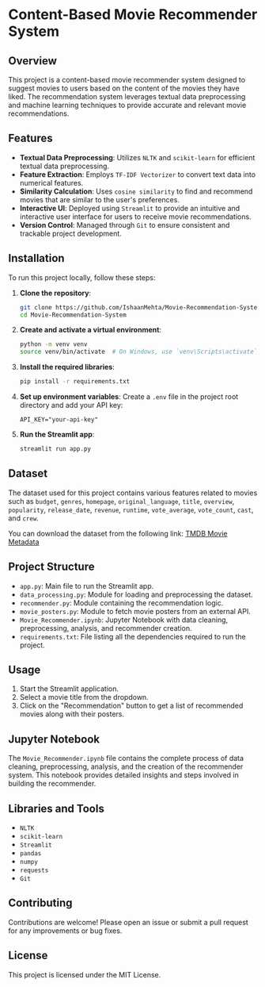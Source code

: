 # Content-Based Movie Recommender System

## Overview

This project is a content-based movie recommender system designed to suggest movies to users based on the content of the movies they have liked. The recommendation system leverages textual data preprocessing and machine learning techniques to provide accurate and relevant movie recommendations.

## Features

- **Textual Data Preprocessing**: Utilizes `NLTK` and `scikit-learn` for efficient textual data preprocessing.
- **Feature Extraction**: Employs `TF-IDF Vectorizer` to convert text data into numerical features.
- **Similarity Calculation**: Uses `cosine similarity` to find and recommend movies that are similar to the user's preferences.
- **Interactive UI**: Deployed using `Streamlit` to provide an intuitive and interactive user interface for users to receive movie recommendations.
- **Version Control**: Managed through `Git` to ensure consistent and trackable project development.

## Installation

To run this project locally, follow these steps:

1. **Clone the repository**:
    ```bash
    git clone https://github.com/IshaanMehta/Movie-Recommendation-System.git
    cd Movie-Recommendation-System
    ```

2. **Create and activate a virtual environment**:
    ```bash
    python -m venv venv
    source venv/bin/activate  # On Windows, use `venv\Scripts\activate`
    ```

3. **Install the required libraries**:
    ```bash
    pip install -r requirements.txt
    ```

4. **Set up environment variables**:
    Create a `.env` file in the project root directory and add your API key:
    ```
    API_KEY="your-api-key"
    ```

5. **Run the Streamlit app**:
    ```bash
    streamlit run app.py
    ```

## Dataset

The dataset used for this project contains various features related to movies such as `budget`, `genres`, `homepage`, `original_language`, `title`, `overview`, `popularity`, `release_date`, `revenue`, `runtime`, `vote_average`, `vote_count`, `cast`, and `crew`.

You can download the dataset from the following link:
[TMDB Movie Metadata](https://www.kaggle.com/datasets/tmdb/tmdb-movie-metadata)

## Project Structure

- `app.py`: Main file to run the Streamlit app.
- `data_processing.py`: Module for loading and preprocessing the dataset.
- `recommender.py`: Module containing the recommendation logic.
- `movie_posters.py`: Module to fetch movie posters from an external API.
- `Movie_Recommender.ipynb`: Jupyter Notebook with data cleaning, preprocessing, analysis, and recommender creation.
- `requirements.txt`: File listing all the dependencies required to run the project.

## Usage

1. Start the Streamlit application.
2. Select a movie title from the dropdown.
3. Click on the "Recommendation" button to get a list of recommended movies along with their posters.

## Jupyter Notebook

The `Movie_Recommender.ipynb` file contains the complete process of data cleaning, preprocessing, analysis, and the creation of the recommender system. This notebook provides detailed insights and steps involved in building the recommender.

## Libraries and Tools

- `NLTK`
- `scikit-learn`
- `Streamlit`
- `pandas`
- `numpy`
- `requests`
- `Git`

## Contributing

Contributions are welcome! Please open an issue or submit a pull request for any improvements or bug fixes.

## License

This project is licensed under the MIT License.
